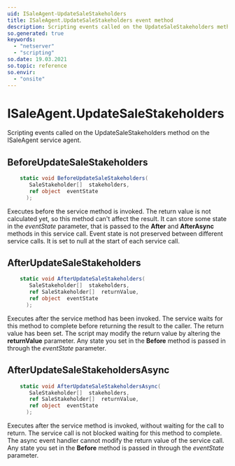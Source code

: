 ```yaml
---
uid: ISaleAgent-UpdateSaleStakeholders
title: ISaleAgent.UpdateSaleStakeholders event method
description: Scripting events called on the UpdateSaleStakeholders method on the ISaleAgent service agent.
so.generated: true
keywords:
  - "netserver"
  - "scripting"
so.date: 19.03.2021
so.topic: reference
so.envir:
  - "onsite"
---
```

# ISaleAgent.UpdateSaleStakeholders

Scripting events called on the <see cref='M:SuperOffice.CRM.Services.ISaleAgent.UpdateSaleStakeholders'>UpdateSaleStakeholders</see> method on the <see cref='ISaleAgent'>ISaleAgent</see>  service agent.

## BeforeUpdateSaleStakeholders
```cs
    static void BeforeUpdateSaleStakeholders(
       SaleStakeholder[]  stakeholders,
       ref object  eventState
      );
```
Executes before the service method is invoked.
The return value is not calculated yet, so this method can't affect the result.
It can store some state in the *eventState* parameter, that is passed to the **After** and **AfterAsync** methods in this service call.
Event state is not preserved between different service calls. It is set to null at the start of each service call.
## AfterUpdateSaleStakeholders
```cs
    static void AfterUpdateSaleStakeholders(
       SaleStakeholder[]  stakeholders,
       ref SaleStakeholder[]  returnValue,
       ref object  eventState
      );
```
Executes after the service method has been invoked. The service waits for this method to complete before returning the result to the caller.
The return value has been set. The script may modify the return value by altering the **returnValue** parameter.
Any state you set in the **Before** method is passed in through the *eventState* parameter.
## AfterUpdateSaleStakeholdersAsync
```cs
    static void AfterUpdateSaleStakeholdersAsync(
       SaleStakeholder[]  stakeholders,
       ref SaleStakeholder[]  returnValue,
       ref object  eventState
      );
```
Executes after the service method is invoked, without waiting for the call to return.
The service call is not blocked waiting for this method to complete.
The async event handler cannot modify the return value of the service call.
Any state you set in the **Before** method is passed in through the *eventState* parameter.

